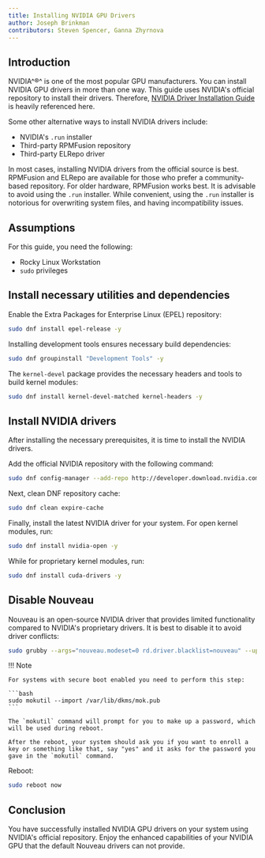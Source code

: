 ```yaml
---
title: Installing NVIDIA GPU Drivers
author: Joseph Brinkman
contributors: Steven Spencer, Ganna Zhyrnova
---
```


## Introduction

NVIDIA^&reg;^ is one of the most popular GPU manufacturers. You can install NVIDIA GPU drivers in more than one way. This guide uses NVIDIA's official repository to install their drivers. Therefore, [NVIDIA Driver Installation Guide](https://docs.nvidia.com/datacenter/tesla/driver-installation-guide/index.html) is heavily referenced here.

Some other alternative ways to install NVIDIA drivers include:

* NVIDIA's `.run` installer
* Third-party RPMFusion repository
* Third-party ELRepo driver

In most cases, installing NVIDIA drivers from the official source is best. RPMFusion and ELRepo are available for those who prefer a community-based repository. For older hardware, RPMFusion works best. It is advisable to avoid using the `.run` installer. While convenient, using the `.run` installer is notorious for overwriting system files, and having incompatibility issues.

## Assumptions

For this guide, you need the following:

* Rocky Linux Workstation
* `sudo` privileges

## Install necessary utilities and dependencies

Enable the Extra Packages for Enterprise Linux (EPEL) repository:

```bash
sudo dnf install epel-release -y
```

Installing development tools ensures necessary build dependencies:

```bash
sudo dnf groupinstall "Development Tools" -y
```

The `kernel-devel` package provides the necessary headers and tools to build kernel modules:

```bash
sudo dnf install kernel-devel-matched kernel-headers -y
```

## Install NVIDIA drivers

After installing the necessary prerequisites, it is time to install the NVIDIA drivers.

Add the official NVIDIA repository with the following command:

```bash
sudo dnf config-manager --add-repo http://developer.download.nvidia.com/compute/cuda/repos/rhel10/$(uname -i)/cuda-rhel10.repo
```

Next, clean DNF repository cache:

```bash
sudo dnf clean expire-cache
```

Finally, install the latest NVIDIA driver for your system. For open kernel modules, run:

```bash
sudo dnf install nvidia-open -y
```

While for proprietary kernel modules, run:

```bash
sudo dnf install cuda-drivers -y
```

## Disable Nouveau

Nouveau is an open-source NVIDIA driver that provides limited functionality compared to NVIDIA's proprietary drivers. It is best to disable it to avoid driver conflicts:

```bash
sudo grubby --args="nouveau.modeset=0 rd.driver.blacklist=nouveau" --update-kernel=ALL
```

!!! Note

    For systems with secure boot enabled you need to perform this step:

    ```bash
    sudo mokutil --import /var/lib/dkms/mok.pub
    ```

    The `mokutil` command will prompt for you to make up a password, which will be used during reboot.
    
    After the reboot, your system should ask you if you want to enroll a key or something like that, say "yes" and it asks for the password you gave in the `mokutil` command.

Reboot:

```bash
sudo reboot now
```

## Conclusion

You have successfully installed NVIDIA GPU drivers on your system using NVIDIA's official repository. Enjoy the enhanced capabilities of your NVIDIA GPU that the default Nouveau drivers can not provide.
